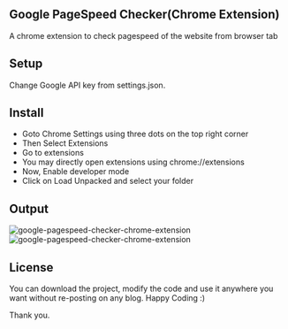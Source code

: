 ## Google PageSpeed Checker(Chrome Extension)
A chrome extension to check pagespeed of the website from browser tab

## Setup
Change Google API key from settings.json.

## Install
- Goto Chrome Settings using three dots on the top right corner
- Then Select Extensions
- Go to extensions
- You may directly open extensions using chrome://extensions
- Now, Enable developer mode
- Click on Load Unpacked and select your folder

## Output
![google-pagespeed-checker-chrome-extension](https://www.arif-khan.net/project/github/google_pagespeed_checker1.png)
![google-pagespeed-checker-chrome-extension](https://www.arif-khan.net/project/github/google_pagespeed_checker2.png)

## License
You can download the project, modify the code and use it anywhere you want without re-posting on any blog. Happy Coding :)

Thank you.
